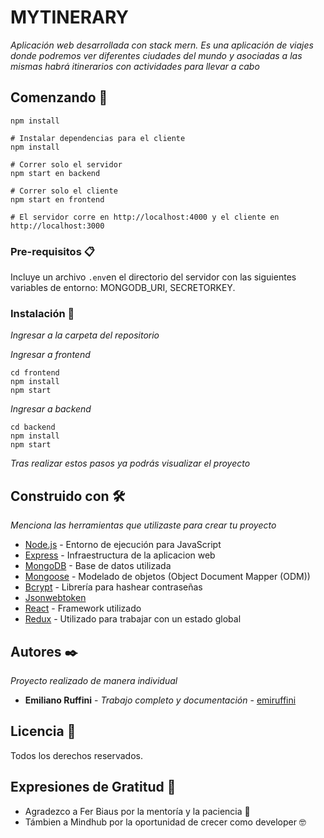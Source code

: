 # MYTINERARY

_Aplicación web desarrollada con stack mern. Es una aplicación de viajes donde podremos ver diferentes ciudades del mundo y asociadas a las mismas habrá itinerarios con actividades para llevar a cabo_

## Comenzando 🚀

```# Instalar dependencias para el servidor
npm install

# Instalar dependencias para el cliente
npm install

# Correr solo el servidor
npm start en backend

# Correr solo el cliente
npm start en frontend

# El servidor corre en http://localhost:4000 y el cliente en http://localhost:3000
```

### Pre-requisitos 📋

Incluye un archivo `.env`en el directorio del servidor con las siguientes variables de entorno: MONGODB_URI, SECRETORKEY.


### Instalación 🔧

_Ingresar a la carpeta del repositorio_ 

_Ingresar a frontend_

```
cd frontend
npm install
npm start
```

_Ingresar a backend_

```
cd backend
npm install
npm start
```

_Tras realizar estos pasos ya podrás visualizar el proyecto_


## Construido con 🛠️

_Menciona las herramientas que utilizaste para crear tu proyecto_
* [Node.js](https://nodejs.org) - Entorno de ejecución para JavaScript
* [Express](https://expressjs.com) - Infraestructura de la aplicacion web
* [MongoDB](https://www.mongodb.com) - Base de datos utilizada
* [Mongoose](https://mongoosejs.com/) - Modelado de objetos (Object Document Mapper (ODM))
* [Bcrypt](https://www.npmjs.com/package/bcrypt) - Librería para hashear contraseñas
* [Jsonwebtoken](https://jwt.io/)
* [React](https://es.reactjs.org/) - Framework utilizado
* [Redux](https://es.redux.js.org/) - Utilizado para trabajar con un estado global


## Autores ✒️

_Proyecto realizado de manera individual_

* **Emiliano Ruffini** - *Trabajo completo y documentación* - [emiruffini](https://github.com/emiruffini)


## Licencia 📄

Todos los derechos reservados. 

## Expresiones de Gratitud 🎁

* Agradezco a Fer Biaus por la mentoría y la paciencia 🍺
* Támbien a Mindhub por la oportunidad de crecer como developer 🤓




